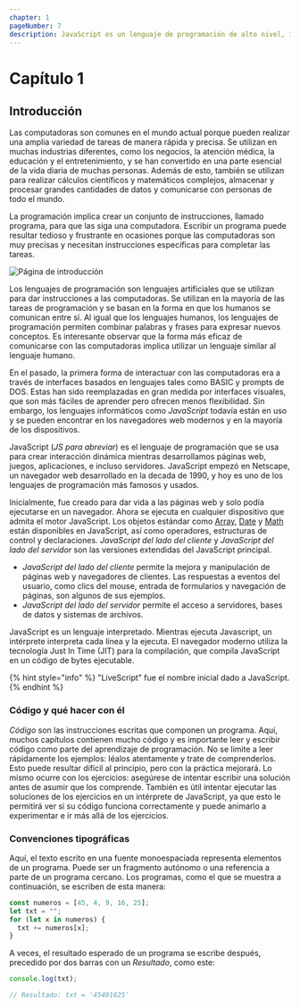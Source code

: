 ```yaml
---
chapter: 1
pageNumber: 7
description: JavaScript es un lenguaje de programación de alto nivel, interpretado y de tipo dinámico que se utiliza principalmente para el desarrollo web. Es una de las tecnologías centrales utilizadas para crear sitios web y aplicaciones web interactivos y dinámicos.
---
```

# Capítulo 1

## Introducción

Las computadoras son comunes en el mundo actual porque pueden realizar una amplia variedad de tareas de manera rápida y precisa. Se utilizan en muchas industrias diferentes, como los negocios, la atención médica, la educación y el entretenimiento, y se han convertido en una parte esencial de la vida diaria de muchas personas. Además de esto, también se utilizan para realizar cálculos científicos y matemáticos complejos, almacenar y procesar grandes cantidades de datos y comunicarse con personas de todo el mundo.

La programación implica crear un conjunto de instrucciones, llamado programa, para que las siga una computadora. Escribir un programa puede resultar tedioso y frustrante en ocasiones porque las computadoras son muy precisas y necesitan instrucciones específicas para completar las tareas.

![Página de introducción](../.gitbook/assets/intro.png)

Los lenguajes de programación son lenguajes artificiales que se utilizan para dar instrucciones a las computadoras. Se utilizan en la mayoría de las tareas de programación y se basan en la forma en que los humanos se comunican entre sí. Al igual que los lenguajes humanos, los lenguajes de programación permiten combinar palabras y frases para expresar nuevos conceptos. Es interesante observar que la forma más eficaz de comunicarse con las computadoras implica utilizar un lenguaje similar al lenguaje humano.

En el pasado, la primera forma de interactuar con las computadoras era a través de interfaces basados en lenguajes tales como BASIC y prompts de DOS. Estas han sido reemplazadas en gran medida por interfaces visuales, que son más fáciles de aprender pero ofrecen menos flexibilidad. Sin embargo, los lenguajes informáticos como _JavaScript_ todavía están en uso y se pueden encontrar en los navegadores web modernos y en la mayoría de los dispositivos.

JavaScript (_JS para abreviar_) es el lenguaje de programación que se usa para crear interacción dinámica mientras desarrollamos  páginas web, juegos, aplicaciones, e incluso servidores. JavaScript empezó en Netscape, un navegador web desarrollado en la decada de 1990, y hoy es uno de los lenguajes de programación más famosos y usados.

Inicialmente, fue creado para dar vida a las páginas web y solo podía ejecutarse en un navegador. Ahora se ejecuta en cualquier dispositivo que admita el motor JavaScript. Los objetos estándar como [Array](./arrays/README.md), [Date](./date-and-time.md) y [Math](./numbers/math.md) están disponibles en JavaScript, así como operadores, estructuras de control y declaraciones. _JavaScript del lado del cliente_ y _JavaScript del lado del servidor_ son las versiones extendidas del JavaScript principal.

* _JavaScript del lado del cliente_ permite la mejora y manipulación de páginas web y navegadores de clientes. Las respuestas a eventos del usuario, como clics del mouse, entrada de formularios y navegación de páginas, son algunos de sus ejemplos.
* _JavaScript del lado del servidor_ permite el acceso a servidores, bases de datos y sistemas de archivos.

JavaScript es un lenguaje interpretado. Mientras ejecuta Javascript, un intérprete interpreta cada línea y la ejecuta. El navegador moderno utiliza la tecnología Just In Time (JIT) para la compilación, que compila JavaScript en un código de bytes ejecutable.

{% hint style="info" %}
"LiveScript" fue el nombre inicial dado a JavaScript.
{% endhint %}

### Código y qué hacer con él

_Código_ son las instrucciones escritas que componen un programa. Aquí, muchos capítulos contienen mucho código y es importante leer y escribir código como parte del aprendizaje de programación. No se limite a leer rápidamente los ejemplos: léalos atentamente y trate de comprenderlos. Esto puede resultar difícil al principio, pero con la práctica mejorará. Lo mismo ocurre con los ejercicios: asegúrese de intentar escribir una solución antes de asumir que los comprende. También es útil intentar ejecutar las soluciones de los ejercicios en un intérprete de JavaScript, ya que esto le permitirá ver si su código funciona correctamente y puede animarlo a experimentar e ir más allá de los ejercicios.

### Convenciones tipográficas

Aquí, el texto escrito en una fuente monoespaciada representa elementos de un programa. Puede ser un fragmento autónomo o una referencia a parte de un programa cercano. Los programas, como el que se muestra a continuación, se escriben de esta manera:

```javascript
const numeros = [45, 4, 9, 16, 25];
let txt = "";
for (let x in numeros) {
  txt += numeros[x];
}
```

A veces, el resultado esperado de un programa se escribe después, precedido por dos barras con un _Resultado_, como este:

```javascript
console.log(txt);

// Resultado: txt = '45491625'
```
